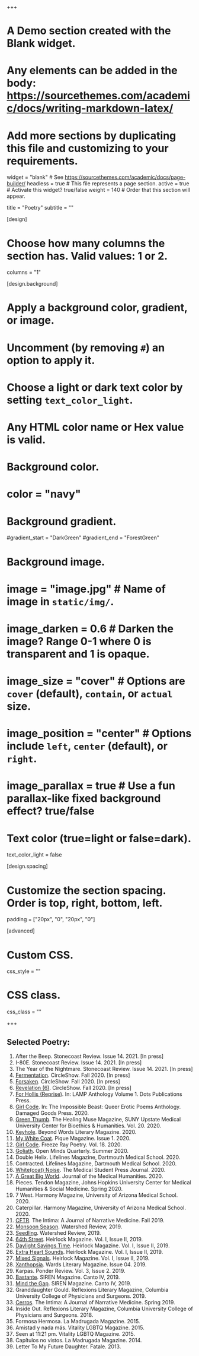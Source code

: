+++
# A Demo section created with the Blank widget.
# Any elements can be added in the body: https://sourcethemes.com/academic/docs/writing-markdown-latex/
# Add more sections by duplicating this file and customizing to your requirements.

widget = "blank"  # See https://sourcethemes.com/academic/docs/page-builder/
headless = true  # This file represents a page section.
active = true  # Activate this widget? true/false
weight = 140  # Order that this section will appear.

title = "Poetry"
subtitle = ""

[design]
  # Choose how many columns the section has. Valid values: 1 or 2.
  columns = "1"

[design.background]
  # Apply a background color, gradient, or image.
  #   Uncomment (by removing `#`) an option to apply it.
  #   Choose a light or dark text color by setting `text_color_light`.
  #   Any HTML color name or Hex value is valid.

  # Background color.
  # color = "navy"
  
  # Background gradient.
  #gradient_start = "DarkGreen"
  #gradient_end = "ForestGreen"
  
  # Background image.
  # image = "image.jpg"  # Name of image in `static/img/`.
  # image_darken = 0.6  # Darken the image? Range 0-1 where 0 is transparent and 1 is opaque.
  # image_size = "cover"  #  Options are `cover` (default), `contain`, or `actual` size.
  # image_position = "center"  # Options include `left`, `center` (default), or `right`.
  # image_parallax = true  # Use a fun parallax-like fixed background effect? true/false
  
  # Text color (true=light or false=dark).
  text_color_light = false

[design.spacing]
  # Customize the section spacing. Order is top, right, bottom, left.
  padding = ["20px", "0", "20px", "0"]

[advanced]
 # Custom CSS. 
 css_style = ""
 
 # CSS class.
 css_class = ""

+++

## Selected Poetry:
1. After the Beep. Stonecoast Review. Issue 14. 2021. [In press]
2. I-80E. Stonecoast Review. Issue 14. 2021. [In press]
3. The Year of the Nightmare. Stonecoast Review. Issue 14. 2021. [In press]
2.  [Fermentation](https://74677df8-6591-4b11-908e-a5529d11f78b.filesusr.com/ugd/ee4c72_7ef8302cd5d24298b529b6769160bb73.pdf). CircleShow. Fall 2020. [In press]
2.  [Forsaken](https://74677df8-6591-4b11-908e-a5529d11f78b.filesusr.com/ugd/ee4c72_7ef8302cd5d24298b529b6769160bb73.pdf). CircleShow. Fall 2020. [In press]
3.  [Revelation (6)](https://74677df8-6591-4b11-908e-a5529d11f78b.filesusr.com/ugd/ee4c72_7ef8302cd5d24298b529b6769160bb73.pdf). CircleShow. Fall 2020. [In press]
1.	[For Hollis (Reprise)](https://dotspublications.com/products/lamp-volume-1-test-run?variant=35840795934885). In: LAMP Anthology Volume 1. Dots Publications Press. 
4.  [Girl Code](http://www.damagedgoodspress.com/product/the-impossible-beast-queer-erotic-poems/). In: The Impossible Beast: Queer Erotic Poems Anthology. Damaged Goods Press. 2020. 
2.  [Green Thumb](https://www.upstate.edu/bioethics/thehealingmuse/excerpts/excerpts-muse19.php). The Healing Muse Magazine, SUNY Upstate Medical University Center for Bioethics & Humanities. Vol. 20. 2020. 
3.	[Keyhole](https://www.beyondwordsmag.com/online-store/Beyond-Queer-Words-A-Collection-of-Poems-p218768615). Beyond Words Literary Magazine. 2020. 
4.  [My White Coat](https://www.pique-magazine.com/2020-09-24-my-white-coat). Pique Magazine. Issue 1. 2020. 
4.  [Girl Code](http://www.freezeraypoetry.com/teddy-g-goetz.html). Freeze Ray Poetry. Vol. 18. 2020.
5.  [Goliath](https://www.openmindsquarterly.com/product/summer-2020-queer-stories-pdf/). Open Minds Quarterly. Summer 2020.
5.	Double Helix. Lifelines Magazine, Dartmouth Medical School. 2020.
6.	Contracted. Lifelines Magazine, Dartmouth Medical School. 2020. 
7.	[White(coat) Noise](http://www.themspress.org/journal/index.php/journal/issue/view/33). The Medical Student Press Journal. 2020. 
8.	[A Great Big World](https://link.springer.com/article/10.1007%2Fs10912-020-09616-8). Journal of the Medical Humanities. 2020. 
9.	Pieces. Tendon Magazine, Johns Hopkins University Center for Medical Humanities & Social Medicine. Spring 2020. 
10.	7 West. Harmony Magazine, University of Arizona Medical School. 2020. 
11.	Caterpillar. Harmony Magazine, University of Arizona Medical School. 2020. 
12.	[CFTR](http://www.theintima.org/poetry-a-f). The Intima: A Journal of Narrative Medicine. Fall 2019. 
13.	[Monsoon Season](https://watershed.yourweb.csuchico.edu/poetry/goetz-laura/). Watershed Review, 2019. 
14.	[Seedling](https://watershed.yourweb.csuchico.edu/poetry/goetz-laura/). Watershed Review, 2019. 
15.	[64th Street](https://indd.adobe.com/view/214dc8c2-69ce-41c9-b078-b0d3f858fc74). Heirlock Magazine. Vol. I, Issue II, 2019. 
16.	[Daylight Savings Time](https://indd.adobe.com/view/214dc8c2-69ce-41c9-b078-b0d3f858fc74). Heirlock Magazine. Vol. I, Issue II, 2019. 
17.	[Extra Heart Sounds](https://indd.adobe.com/view/214dc8c2-69ce-41c9-b078-b0d3f858fc74). Heirlock Magazine. Vol. I, Issue II, 2019. 
18.	[Mixed Signals](https://indd.adobe.com/view/214dc8c2-69ce-41c9-b078-b0d3f858fc74). Heirlock Magazine. Vol. I, Issue II, 2019. 
19.	[Xanthopsia](https://static1.squarespace.com/static/598cb679db29d6413909bc23/t/5dbd27e2c7aa2f31f1cc618a/1572677624808/Iss04-Psych.pdf). Wards Literary Magazine. Issue 04. 2019. 
20.	Karpas. Ponder Review. Vol. 3, Issue 2. 2019. 
21.	[Bastante](http://cantodellasirena.com/mind-the-gap.html). SIREN Magazine. Canto IV, 2019. 
22.	[Mind the Gap](http://cantodellasirena.com/mind-the-gap.html). SIREN Magazine. Canto IV, 2019. 
23.	Granddaughter Gould. Reflexions Literary Magazine, Columbia University College of Physicians and Surgeons. 2019. 
24.	[Cerros](https://static1.squarespace.com/static/54bc1287e4b09cb81d8d8439/t/5db96927142fba69a232acf0/1572432168550/Cerros%2Bby%2BLaura%2BG.%2BGoetz%2BSpring%2B2019%2BIntima.pdf). The Intima: A Journal of Narrative Medicine. Spring 2019. 
25.	Inside Out. Reflexions Literary Magazine, Columbia University College of Physicians and Surgeons. 2018.
26.	Formosa Hermosa. La Madrugada Magazine. 2015. 
27.	Amistad y nada más. Vitality LGBTQ Magazine. 2015. 
28.	Seen at 11:21 pm. Vitality LGBTQ Magazine. 2015. 
29.	Capítulos no vistos. La Madrugada Magazine. 2014. 
30.	Letter To My Future Daughter. Fatale. 2013.



